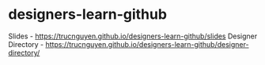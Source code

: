# designers-learn-github

Slides - https://trucnguyen.github.io/designers-learn-github/slides
Designer Directory - https://trucnguyen.github.io/designers-learn-github/designer-directory/
